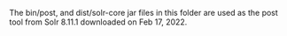 The bin/post, and dist/solr-core jar files in this folder are 
used as the post tool from Solr 8.11.1 downloaded on Feb 17, 2022.
